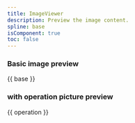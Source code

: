 ```yaml
---
title: ImageViewer
description: Preview the image content.
spline: base
isComponent: true
toc: false
---
```


### Basic image preview

{{ base }}

### with operation picture preview

{{ operation }}